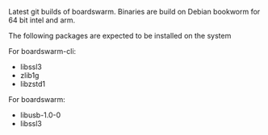Latest git builds of boardswarm. Binaries are build on Debian
bookworm for 64 bit intel and arm.

The following packages are expected to be installed on the system

For boardswarm-cli:
* libssl3
* zlib1g
* libzstd1

For boardswarm:
* libusb-1.0-0
* libssl3
